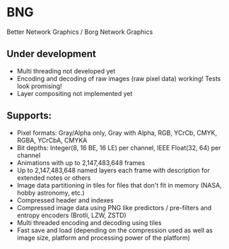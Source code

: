 # BNG

Better Network Graphics / Borg Network Graphics

## Under development
- Multi threading not developed yet
- Encoding and decoding of raw images (raw pixel data) working! Tests look promising!
- Layer compositing not implemented yet

## Supports:
- Pixel formats: Gray/Alpha only, Gray with Alpha, RGB, YCrCb, CMYK, RGBA, YCrCbA, CMYKA
- Bit depths: Integer(8, 16 BE, 16 LE) per channel, IEEE Float(32, 64) per channel
- Animations with up to 2,147,483,648 frames
- Up to 2,147,483,648 named layers each frame with description for extended notes or others
- Image data partitioning in tiles for files that don't fit in memory (NASA, hobby astronomy, etc.)
- Compressed header and indexes
- Compressed image data using PNG like predictors / pre-filters and entropy encoders (Brotli, LZW, ZSTD)
- Multi threaded encoding and decoding using tiles
- Fast save and load (depending on the compression used as well as image size, platform and processing power of the platform)
